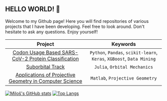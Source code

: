 ## HELLO WORLD! :penguin:

Welcome to my Github page!
Here you will find repositories of various projects that I have been developing.
Feel free to look around.
Don't hesitate to ask any questions.
Enjoy yourself!

| Project | Keywords |
| :---------------------------------------------------: | :---------------------------------------------------: |
| [Codon Usage Based SARS-CoV-2 Protein Classification](https://github.com/1055I3/c0d0n_u5463-8453d_54r5-c0v-2_pr073in_c1455ific47i0n) | `Python`, `Pandas`, `scikit-learn`, `Keras`, `XGBoost`, `Data Mining` |
| [Suborbital Track](https://github.com/1055I3/5u80r8i741_7r4ck) | `Julia`, `Orbital Mechanics` |
| [Applications of Projective Geometry in Computer Science](https://github.com/1055I3/4pp1ic47i0n5_0f_pr0j3c7iv3_630m37ry_in_c0mpu73r_5ci3nc3) | `Matlab`, `Projective Geometry` |

[![Miloš's GitHub stats](https://github-readme-stats.vercel.app/api?username=1055I3&show_icons=true&count_private=true&theme=darcula&hide_border=true&hide=issues,contribs&bg_color=00000000)](https://github.com/anuraghazra/github-readme-stats)
[![Top Langs](https://github-readme-stats.vercel.app/api/top-langs/?username=1055I3&hide_border=true&theme=darcula&layout=compact&bg_color=00000000&langs_count=6&hide=jupyter%20notebook,tex,css,php)](https://github.com/anuraghazra/github-readme-stats)


<!--
**1055I3/1055I3** is a ✨ _special_ ✨ repository because its `README.md` (this file) appears on your GitHub profile.

Here are some ideas to get you started:

- 🔭 I’m currently working on ...
- 🌱 I’m currently learning ...
- 👯 I’m looking to collaborate on ...
- 🤔 I’m looking for help with ...
- 💬 Ask me about ...
- 📫 How to reach me: ...
- 😄 Pronouns: ...
- ⚡ Fun fact: ...
-->

